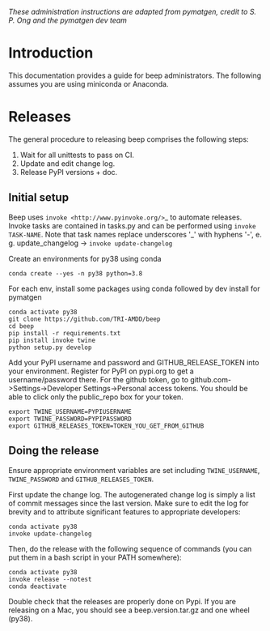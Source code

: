 _These administration instructions are adapted from pymatgen, credit to S. P. Ong
and the pymatgen dev team_

Introduction
============

This documentation provides a guide for beep administrators. The following 
assumes you are using miniconda or Anaconda.

Releases
========

The general procedure to releasing beep comprises the following steps:

1. Wait for all unittests to pass on CI.
2. Update and edit change log.
3. Release PyPI versions + doc.

Initial setup
-------------

Beep uses `invoke <http://www.pyinvoke.org/>`_ to automate releases. Invoke
tasks are contained in tasks.py and can be performed using `invoke TASK-NAME`.
Note that task names replace underscores '_' with hyphens '-', e. g.
update_changelog -> `invoke update-changelog`

Create an environments for py38 using conda

	conda create --yes -n py38 python=3.8

For each env, install some packages using conda followed by dev install for 
pymatgen

	conda activate py38
	git clone https://github.com/TRI-AMDD/beep
	cd beep
	pip install -r requirements.txt
	pip install invoke twine
	python setup.py develop

Add your PyPI username and password and GITHUB_RELEASE_TOKEN into your 
environment.  Register for PyPI on pypi.org to get a username/password there.
For the github token, go to github.com->Settings->Developer Settings->Personal 
access tokens.  You should be able to click only the public_repo box for your
token.

	export TWINE_USERNAME=PYPIUSERNAME
	export TWINE_PASSWORD=PYPIPASSWORD
	export GITHUB_RELEASES_TOKEN=TOKEN_YOU_GET_FROM_GITHUB


Doing the release
-----------------

Ensure appropriate environment variables are set including `TWINE_USERNAME`,
`TWINE_PASSWORD` and `GITHUB_RELEASES_TOKEN`.

First update the change log. The autogenerated change log is simply a list of 
commit messages since the last version.  Make sure to edit the log for brevity
and to attribute significant features to appropriate developers:

    conda activate py38
    invoke update-changelog

Then, do the release with the following sequence of commands (you can put them 
in a bash script in your PATH somewhere):

    conda activate py38
    invoke release --notest
    conda deactivate

Double check that the releases are properly done on Pypi. If you are releasing
on a Mac, you should see a beep.version.tar.gz and one wheel (py38). 
